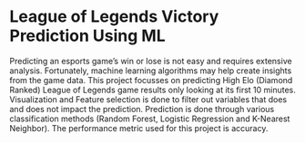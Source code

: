 # League of Legends Victory Prediction Using ML

Predicting an esports game’s win or lose is not easy and requires extensive analysis. Fortunately, machine learning algorithms may help create insights from the game data. This project focusses on predicting High Elo (Diamond Ranked) League of Legends game results only looking at its first 10 minutes. Visualization and Feature selection is done to filter out variables that does and does not impact the prediction. Prediction is done through various classification methods (Random Forest, Logistic Regression and K-Nearest Neighbor). The performance metric used for this project is accuracy. 
